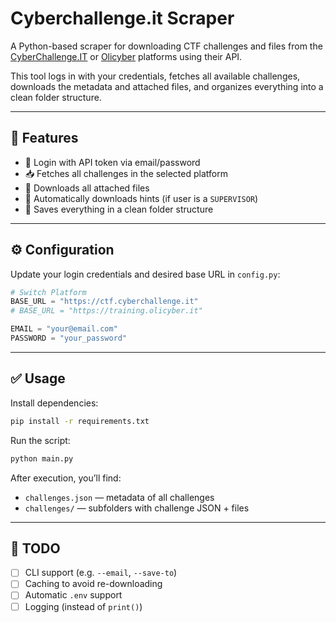 # Cyberchallenge.it Scraper

A Python-based scraper for downloading CTF challenges and files from the [CyberChallenge.IT](https://cyberchallenge.it) or [Olicyber](https://training.olicyber.it) platforms using their API.

This tool logs in with your credentials, fetches all available challenges, downloads the metadata and attached files, and organizes everything into a clean folder structure.

---

## 🚀 Features

- 🔐 Login with API token via email/password
- 📥 Fetches all challenges in the selected platform
- 💾 Downloads all attached files
- 🧠 Automatically downloads hints (if user is a `SUPERVISOR`)
- 📂 Saves everything in a clean folder structure

---

## ⚙️ Configuration

Update your login credentials and desired base URL in `config.py`:

```python
# Switch Platform
BASE_URL = "https://ctf.cyberchallenge.it"
# BASE_URL = "https://training.olicyber.it"

EMAIL = "your@email.com"
PASSWORD = "your_password"
```

---

## ✅ Usage

Install dependencies:

```bash
pip install -r requirements.txt
```

Run the script:

```bash
python main.py
```

After execution, you’ll find:

- `challenges.json` — metadata of all challenges
- `challenges/` — subfolders with challenge JSON + files

---

## 📌 TODO

- [ ] CLI support (e.g. `--email`, `--save-to`)
- [ ] Caching to avoid re-downloading
- [ ] Automatic `.env` support
- [ ] Logging (instead of `print()`)
